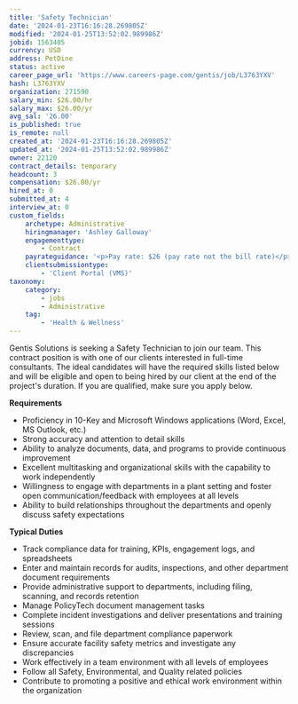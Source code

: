 ```yaml
---
title: 'Safety Technician'
date: '2024-01-23T16:16:28.269805Z'
modified: '2024-01-25T13:52:02.989986Z'
jobid: 1563405
currency: USD
address: PetDine
status: active
career_page_url: 'https://www.careers-page.com/gentis/job/L3763YXV'
hash: L3763YXV
organization: 271590
salary_min: $26.00/hr
salary_max: $26.00/yr
avg_sal: '26.00'
is_published: true
is_remote: null
created_at: '2024-01-23T16:16:28.269805Z'
updated_at: '2024-01-25T13:52:02.989986Z'
owner: 22120
contract_details: temporary
headcount: 3
compensation: $26.00/yr
hired_at: 0
submitted_at: 4
interview_at: 0
custom_fields:
    archetype: Administrative
    hiringmanager: 'Ashley Galloway'
    engagementtype:
        - Contract
    payrateguidance: '<p>Pay rate: $26 (pay rate not the bill rate)</p>'
    clientsubmissiontype:
        - 'Client Portal (VMS)'
taxonomy:
    category:
        - jobs
        - Administrative
    tag:
        - 'Health & Wellness'
---
```


<p>Gentis Solutions is seeking a Safety Technician to join our team. This contract position is with one of our clients interested in full-time consultants. The ideal candidates will have the required skills listed below and will be eligible and open to being hired by our client at the end of the project's duration. If you are qualified, make sure you apply below.<br></p>
<p>﻿<strong>Requirements</strong></p>
<ul><li>Proficiency in 10-Key and Microsoft Windows applications (Word, Excel, MS Outlook, etc.)</li><li>Strong accuracy and attention to detail skills</li><li>Ability to analyze documents, data, and programs to provide continuous improvement</li><li>Excellent multitasking and organizational skills with the capability to work independently</li><li>Willingness to engage with departments in a plant setting and foster open communication/feedback with employees at all levels</li><li>Ability to build relationships throughout the departments and openly discuss safety expectations</li></ul>
<p><strong style="font-family: inherit; font-size: 0.875rem;">﻿Typical Duties</strong><br></p>
<ul><li>Track compliance data for training, KPIs, engagement logs, and spreadsheets</li><li>Enter and maintain records for audits, inspections, and other department document requirements</li><li>Provide administrative support to departments, including filing, scanning, and records retention</li><li>Manage PolicyTech document management tasks</li><li>Complete incident investigations and deliver presentations and training sessions</li><li>Review, scan, and file department compliance paperwork</li><li>Ensure accurate facility safety metrics and investigate any discrepancies</li><li>Work effectively in a team environment with all levels of employees</li><li>Follow all Safety, Environmental, and Quality related policies</li><li>Contribute to promoting a positive and ethical work environment within the organization</li></ul>